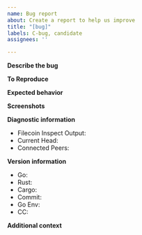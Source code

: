 ```yaml
---
name: Bug report
about: Create a report to help us improve
title: "[bug]"
labels: C-bug, candidate
assignees: ''

---
```

<!--
Please first see README for how to get help before filing a new bug report. 

If you have a *QUESTION* about Filecoin, please ask on our forum at https://discuss.filecoin.io/
-->

**Describe the bug**
<!-- A clear and concise description of what the bug is. -->

**To Reproduce**
<!--
Steps to reproduce the behavior:
1. Go to '...'
2. Run this command '...'
3. See error
-->

**Expected behavior**
<!-- A clear and concise description of what you expected to happen. -->

**Screenshots**
<!-- If applicable, add logging output or screenshots to help explain your problem. -->

<!-- Please fill out this information below completely. It will help us solve your issue faster. -->
**Diagnostic information**
<!-- If you are having issues running go-filecoin, please include the following: -->
- Filecoin Inspect Output: <!-- go-filecoin inspect all -->
- Current Head: <!--go-filecoin chain head -->
- Connected Peers: <!-- go-filecoin swarm connect -->

**Version information**
<!-- If you are having issue building go-filecoin please include the following: -->
- Go: <!-- go version -->
- Rust: <!-- rustc --version -->
- Cargo: <!-- cargo --version -->
- Commit: <!--  git rev-parse HEAD -->
- Go Env: <!-- go env -->
- CC: <!-- $(go env | grep -E "^CC" |  sed -e 's/.*\=//' | sed -e 's/^"//' -e 's/"$//') --version -->




**Additional context**
<!-- Add any other context about the problem here. -->
